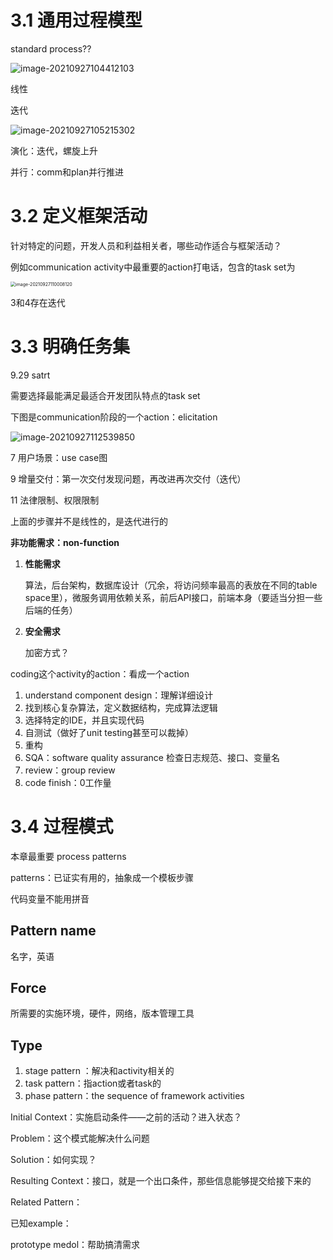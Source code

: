 # 3.1 通用过程模型

standard process??

![image-20210927104412103](C:\Users\eess6\AppData\Roaming\Typora\typora-user-images\image-20210927104412103.png)

线性

迭代

![image-20210927105215302](C:\Users\eess6\AppData\Roaming\Typora\typora-user-images\image-20210927105215302.png)

演化：迭代，螺旋上升

并行：comm和plan并行推进

# 3.2 定义框架活动

针对特定的问题，开发人员和利益相关者，哪些动作适合与框架活动？

例如communication activity中最重要的action打电话，包含的task set为

<img src="C:\Users\eess6\AppData\Roaming\Typora\typora-user-images\image-20210927110008120.png" alt="image-20210927110008120" style="zoom: 50%;" />

3和4存在迭代

# 3.3 明确任务集

9.29 satrt

需要选择最能满足最适合开发团队特点的task set

下图是communication阶段的一个action：elicitation

![image-20210927112539850](C:\Users\eess6\AppData\Roaming\Typora\typora-user-images\image-20210927112539850.png)

7 用户场景：use case图

9 增量交付：第一次交付发现问题，再改进再次交付（迭代）

11 法律限制、权限限制

上面的步骤并不是线性的，是迭代进行的

**非功能需求：non-function**

1. **性能需求**

   算法，后台架构，数据库设计（冗余，将访问频率最高的表放在不同的table space里），微服务调用依赖关系，前后API接口，前端本身（要适当分担一些后端的任务）

2. **安全需求**

   加密方式？



coding这个activity的action：看成一个action

1. understand component design：理解详细设计
2. 找到核心复杂算法，定义数据结构，完成算法逻辑
3. 选择特定的IDE，并且实现代码
4. 自测试（做好了unit testing甚至可以裁掉）
5. 重构
6. SQA：software quality assurance 检查日志规范、接口、变量名
7. review：group review
8. code finish：0工作量





# 3.4 过程模式

本章最重要 process patterns

patterns：已证实有用的，抽象成一个模板步骤

代码变量不能用拼音

## Pattern name

名字，英语

## Force

所需要的实施环境，硬件，网络，版本管理工具

## Type

1. stage pattern ：解决和activity相关的
2. task pattern：指action或者task的
3. phase pattern：the sequence of framework activities



Initial Context：实施启动条件——之前的活动？进入状态？

Problem：这个模式能解决什么问题

Solution：如何实现？

Resulting Context：接口，就是一个出口条件，那些信息能够提交给接下来的

Related Pattern：

已知example：



prototype medol：帮助搞清需求














